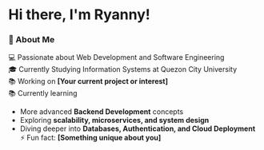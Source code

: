 # Hi there, I'm Ryanny!

### 🚀 About Me  
💻 Passionate about Web Development and Software Engineering </br>
🎓 Currently Studying Information Systems at Quezon City University </br> 
📚 Working on **[Your current project or interest]**  
📚 Currently learning 
- More advanced **Backend Development** concepts  
- Exploring **scalability, microservices, and system design**  
- Diving deeper into **Databases, Authentication, and Cloud Deployment**  
⚡ Fun fact: **[Something unique about you]**
